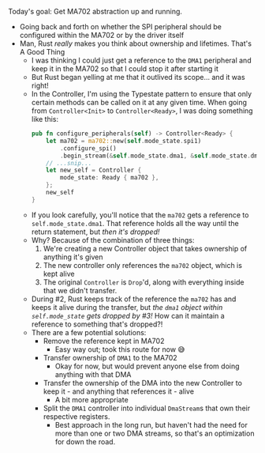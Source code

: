 Today's goal: Get MA702 abstraction up and running.

- Going back and forth on whether the SPI peripheral should be configured within the MA702 or by
  the driver itself
- Man, Rust _really_ makes you think about ownership and lifetimes. That's A Good Thing
  - I was thinking I could just get a reference to the `DMA1` peripheral and keep it in the MA702 so that I could stop it after starting it
  - But Rust began yelling at me that it outlived its scope... and it was right!
  - In the Controller, I'm using the Typestate pattern to ensure that only certain methods can be called on it at any given time. When going from `Controller<Init>` to `Controller<Ready>`, I was doing something like this:
    ```rust
    pub fn configure_peripherals(self) -> Controller<Ready> {
        let ma702 = ma702::new(self.mode_state.spi1)
            .configure_spi()
            .begin_stream(&self.mode_state.dma1, &self.mode_state.dmamux);
        // ...snip...
        let new_self = Controller {
            mode_state: Ready { ma702 },
        };
        new_self
    }
    ```
  - If you look carefully, you'll notice that the `ma702` gets a reference to `self.mode_state.dma1`. That reference holds all the way until the return statement, but _then it's dropped!_
  - Why? Because of the combination of three things:
    1. We're creating a new Controller object that takes ownership of anything it's given
    2. The new controller only references the `ma702` object, which is kept alive
    3. The original `Controller` is `Drop`'d, along with everything inside that we didn't transfer.
  - During #2, Rust keeps track of the reference the `ma702` has and keeps it alive during the transfer, but _the `dma1` object within `self.mode_state` gets dropped by #3!_ How can it maintain a reference to something that's dropped?!
  - There are a few potential solutions:
    - Remove the reference kept in MA702
      - Easy way out; took this route for now :sweat_smile:
    - Transfer ownership of `DMA1` to the MA702
      - Okay for now, but would prevent anyone else from doing anything with that DMA
    - Transfer the ownership of the DMA into the new Controller to keep it - and anything that references it - alive
      - A bit more appropriate
    - Split the `DMA1` controller into individual `DmaStream`s that own their respective registers.
      - Best approach in the long run, but haven't had the need for more than one or two DMA streams, so that's an optimization for down the road.

